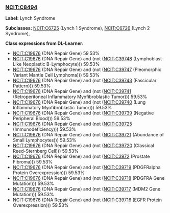 
### [NCIT:C8494](http://purl.obolibrary.org/obo/NCIT_C8494)
**Label:** Lynch Syndrome

**Subclasses:** [NCIT:C6725](http://purl.obolibrary.org/obo/NCIT_C6725) (Lynch 1 Syndrome), [NCIT:C6726](http://purl.obolibrary.org/obo/NCIT_C6726) (Lynch 2 Syndrome), 

**Class expressions from DL-Learner:**

- [NCIT:C19676](http://purl.obolibrary.org/obo/NCIT_C19676) (DNA Repair Gene) 59.53%
- [NCIT:C19676](http://purl.obolibrary.org/obo/NCIT_C19676) (DNA Repair Gene) and (not ([NCIT:C39748](http://purl.obolibrary.org/obo/NCIT_C39748) (Lymphoblast-Like Neoplastic B-Lymphocyte))) 59.53%
- [NCIT:C19676](http://purl.obolibrary.org/obo/NCIT_C19676) (DNA Repair Gene) and (not ([NCIT:C39747](http://purl.obolibrary.org/obo/NCIT_C39747) (Pleomorphic Variant Mantle Cell Lymphoma))) 59.53%
- [NCIT:C19676](http://purl.obolibrary.org/obo/NCIT_C19676) (DNA Repair Gene) and (not ([NCIT:C39743](http://purl.obolibrary.org/obo/NCIT_C39743) (Fascicular Pattern))) 59.53%
- [NCIT:C19676](http://purl.obolibrary.org/obo/NCIT_C19676) (DNA Repair Gene) and (not ([NCIT:C39741](http://purl.obolibrary.org/obo/NCIT_C39741) (Retroperitoneal Inflammatory Myofibroblastic Tumor))) 59.53%
- [NCIT:C19676](http://purl.obolibrary.org/obo/NCIT_C19676) (DNA Repair Gene) and (not ([NCIT:C39740](http://purl.obolibrary.org/obo/NCIT_C39740) (Lung Inflammatory Myofibroblastic Tumor))) 59.53%
- [NCIT:C19676](http://purl.obolibrary.org/obo/NCIT_C19676) (DNA Repair Gene) and (not ([NCIT:C39739](http://purl.obolibrary.org/obo/NCIT_C39739) (Negative Peripheral Blood))) 59.53%
- [NCIT:C19676](http://purl.obolibrary.org/obo/NCIT_C19676) (DNA Repair Gene) and (not ([NCIT:C39725](http://purl.obolibrary.org/obo/NCIT_C39725) (Immunodeficiency))) 59.53%
- [NCIT:C19676](http://purl.obolibrary.org/obo/NCIT_C19676) (DNA Repair Gene) and (not ([NCIT:C39721](http://purl.obolibrary.org/obo/NCIT_C39721) (Abundance of Small Lymphocytes))) 59.53%
- [NCIT:C19676](http://purl.obolibrary.org/obo/NCIT_C19676) (DNA Repair Gene) and (not ([NCIT:C39720](http://purl.obolibrary.org/obo/NCIT_C39720) (Classical Reed-Sternberg Cell))) 59.53%
- [NCIT:C19676](http://purl.obolibrary.org/obo/NCIT_C19676) (DNA Repair Gene) and (not ([NCIT:C3972](http://purl.obolibrary.org/obo/NCIT_C3972) (Prostate Fibroma))) 59.53%
- [NCIT:C19676](http://purl.obolibrary.org/obo/NCIT_C19676) (DNA Repair Gene) and (not ([NCIT:C39719](http://purl.obolibrary.org/obo/NCIT_C39719) (PDGFRalpha Protein Overexpression))) 59.53%
- [NCIT:C19676](http://purl.obolibrary.org/obo/NCIT_C19676) (DNA Repair Gene) and (not ([NCIT:C39718](http://purl.obolibrary.org/obo/NCIT_C39718) (PDGFRA Gene Mutation))) 59.53%
- [NCIT:C19676](http://purl.obolibrary.org/obo/NCIT_C19676) (DNA Repair Gene) and (not ([NCIT:C39717](http://purl.obolibrary.org/obo/NCIT_C39717) (MDM2 Gene Mutation))) 59.53%
- [NCIT:C19676](http://purl.obolibrary.org/obo/NCIT_C19676) (DNA Repair Gene) and (not ([NCIT:C39716](http://purl.obolibrary.org/obo/NCIT_C39716) (EGFR Protein Overexpression))) 59.53%


